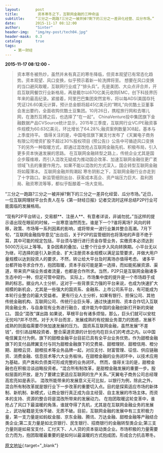 ```yaml
---
layout:       post
title:         资本寒冬之下，互联网金融的三种命运
subtitle:     “三分之一跑路?三分之一被并掉?剩下的三分之一差异化经营、瓜分市场。”
date:         2015-11-17 08:12:00
author:       "Sinter"
header-img:   "img/my-post/tech04.jpg"
header-mask:  0.3
catalog:      true
tags:
    - 第一财经
---
```


**2015-11-17 08:12:00**  **-**

> 资本寒冬被热炒，虽然并未有真正的寒冬降临，但资本观望已有常态化趋势。资本观望、风口变换，似乎预示着新一轮洗牌将至。
想要在风口变换的当口避风取暖，互联网行业成了“排头兵”。先是美团、大众点评合并，开启互联网餐饮行业新格局，再是戴尔以670亿美元收购EMC，创下科技界历年来的最高纪录。紧接着，阿里巴巴集团突然宣布，将以每ADS(美国存托凭证)26.60美元计算，预计总金额将超45亿美元的“聘礼”向优酷土豆董事会发出要约，全面收购优酷土豆集团。10月26日，携程旅行网和去哪儿网，在激烈互搏之后，也选择了“在一起”。
ChinaVenture投中集团旗下金融数据产品CVSource统计显示，2015年三季度，互联网行业VC/PE融资事件规模为60.63亿美元，环比增长了64.28%;融资案例数量308起，基本与上季度持平。
值得关注的是，中国电信旗下翼支付发布了《天翼电子商务有限公司增资扩股不超过30%股权项目 (预公告)》公告中可循迹风口变换下的另外一种取暖方式，即通过混改抢占互联网金融先机、积极布局，引入更多资本快速发展的思路。
在互联网金融转型之路上，传统企业尤其是国企步履维艰，而引入混改无疑成为推动国企改革、加速互联网金融往更广袤领域飞去的重要作用力。如果不能以混改的方式深入，国企转型互联网金融将如履薄冰。
互联网金融并购潮起
寒冬阴影之下，互联网金融行业亦走到了十字路口。新监管细则出台、获客成本高企、资产端压力巨大、盈利困局、融资寒流等等，都似乎酝酿着一场大变局。

“三分之一跑路?三分之一被并掉?剩下的三分之一差异化经营、瓜分市场。”近日，一位互联网理财平台负责人在与《第一财经日报》记者交流时这样总结P2P行业可能面临的发展格局。

“现有P2P平台转让，交易额**、注册人**、有意者详谈，非诚勿扰。”当这样的提示语出现在眼前的时候，一丝寒意油然而生。谁是下一个?谁将离场?
风向的转移，政策、市场等一系列因素的影响，或将带来一波行业兼并整合高潮。7月下旬，“互联网金融指导意见”出台后，关于P2P的监管细则也将落地的声音不绝于耳，其中可能的规定包括，平台须与银行进行资金存管业务，实缴资本必须达到5000万元以上等等。
复杂因素的叠加，让整个行业步入风向转换期。小平台无以为继，可选择的是引入新资金、扩大注册资本金规模以满足监管要求，并做大用户量规模以达到投资人的要求，不然，转让给大平台及时离场亦值得考虑。
诸多平台都开始寻求合作方，抱团取暖，资本手段可能是第一选择，而如能拓展资源、渠道，带来资产端业务或者流量，也都是合作所求。当然，P2P只是互联网金融诸多生态中的一种，但足可管中窥豹。
实际上，市场集中度的提升是一个市场趋于成熟的标志。据业内人士分析，这对于一些背景实力强的平台来说，也成为快速扩大规模的新机会，尤其是一些强大的国资系、金融系、上市公司系平台，有可能成为本轮行业整合的最大受益者。
更有行业人士分析，如果有银行、担保公司、其他传统金融机构、互联网公司、传统行业巨头等，通过快速并购、资本合作切入互联网金融业务，与自身现有业务进行融合，或许能为中国的金融创新打开新的突破口。
国企“混改”谋出路
如果说，草根平台有诸多烦恼，那么，巨头们就可以安枕无忧吗?并不尽然。对于大平台而言，发展成熟的有挖掘业务潜力的困惑，发展不成熟的则面临需要尽快加速发展的压力。
国资系互联网金融，虽然发展“不差钱”，但引进战略投资者、整合渠道资源的计划也均在巨头们的考虑之内。以中国电信翼支付为例，旗下的甜橙金融平台目前已具有全平台业务优势。作为甜橙金融旗下的支付品牌翼支付与同为甜橙金融旗下的交费易、甜橙理财、甜橙信用、橙分期、甜橙云贷、甜橙技术等业务品牌一起，对应支付、财富管理、征信、供应链融资、消费金融、信息技术等六大业务板块。在甜橙金融的业务闭环中，以技术应用为基础，资产类和负债类可形成完整的业务闭环。
然而，值得关注的是，甜橙金融也在积极洽谈战略投资者。“混合所有制改革，是甜橙金融发展的重要一步。股权层面的开放，是为了要建立更适应互联网的生产关系。”天翼电子商务公司总经理高宏亮如是表示。
混改所能带来的发展意义无可比拟，以银行为例，除此之外，混合所有制改革就是银行业下一步改革的重要切入点。目的是探索适应市场的新体制、新机制、新模式，让商业银行真正成为自主经营、自主发展的市场主体。而资本的支持、资源的整合将是混改所带来的发展动力。
在抱团取暖这轮变革中，谁抢占了风口下最温暖的角落，谁就夺得了先机，尤其是在互联网金融业务的发展上，武功秘籍是无快不破、无质不破。目前，互联网金融的发展中有三支积极力量，第一支力量是如蚂蚁金服、京东金融、腾讯、万达金融、甜橙金融等产融结合类企业;第二支力量是如北京银行、民生银行、招商银行的金融转型类企业;第三支力量则是如易宝支付、汇付天下、人人贷的资本驱动类企业。市场积极的力量需要合力而为，抱团取暖最重要的是如何以最温暖的方式抱成团，形成合力抗击寒冬。


[原文地址](http://www.yicai.com/news/4712781.html){:target="_blank"}


